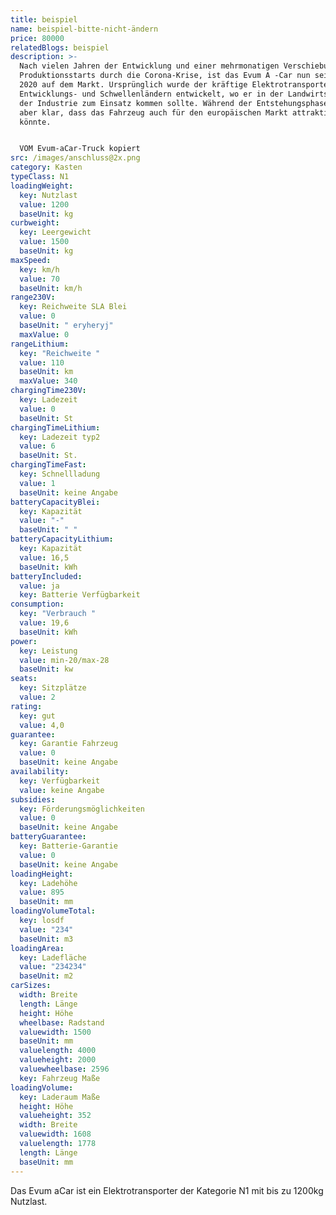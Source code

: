 ```yaml
---
title: beispiel
name: beispiel-bitte-nicht-ändern
price: 80000
relatedBlogs: beispiel
description: >-
  Nach vielen Jahren der Entwicklung und einer mehrmonatigen Verschiebung des
  Produktionsstarts durch die Corona-Krise, ist das Evum A -Car nun seit Juni
  2020 auf dem Markt. Ursprünglich wurde der kräftige Elektrotransporter für
  Entwicklungs- und Schwellenländern entwickelt, wo er in der Landwirtschaft und
  der Industrie zum Einsatz kommen sollte. Während der Entstehungsphase wurde
  aber klar, dass das Fahrzeug auch für den europäischen Markt attraktiv sein
  könnte.


  VOM Evum-aCar-Truck kopiert
src: /images/anschluss@2x.png
category: Kasten
typeClass: N1
loadingWeight:
  key: Nutzlast
  value: 1200
  baseUnit: kg
curbweight:
  key: Leergewicht
  value: 1500
  baseUnit: kg
maxSpeed:
  key: km/h
  value: 70
  baseUnit: km/h
range230V:
  key: Reichweite SLA Blei
  value: 0
  baseUnit: " eryheryj"
  maxValue: 0
rangeLithium:
  key: "Reichweite "
  value: 110
  baseUnit: km
  maxValue: 340
chargingTime230V:
  key: Ladezeit
  value: 0
  baseUnit: St
chargingTimeLithium:
  key: Ladezeit typ2
  value: 6
  baseUnit: St.
chargingTimeFast:
  key: Schnellladung
  value: 1
  baseUnit: keine Angabe
batteryCapacityBlei:
  key: Kapazität
  value: "-"
  baseUnit: " "
batteryCapacityLithium:
  key: Kapazität
  value: 16,5
  baseUnit: kWh
batteryIncluded:
  value: ja
  key: Batterie Verfügbarkeit
consumption:
  key: "Verbrauch "
  value: 19,6
  baseUnit: kWh
power:
  key: Leistung
  value: min-20/max-28
  baseUnit: kw
seats:
  key: Sitzplätze
  value: 2
rating:
  key: gut
  value: 4,0
guarantee:
  key: Garantie Fahrzeug
  value: 0
  baseUnit: keine Angabe
availability:
  key: Verfügbarkeit
  value: keine Angabe
subsidies:
  key: Förderungsmöglichkeiten
  value: 0
  baseUnit: keine Angabe
batteryGuarantee:
  key: Batterie-Garantie
  value: 0
  baseUnit: keine Angabe
loadingHeight:
  key: Ladehöhe
  value: 895
  baseUnit: mm
loadingVolumeTotal:
  key: losdf
  value: "234"
  baseUnit: m3
loadingArea:
  key: Ladefläche
  value: "234234"
  baseUnit: m2
carSizes:
  width: Breite
  length: Länge
  height: Höhe
  wheelbase: Radstand
  valuewidth: 1500
  baseUnit: mm
  valuelength: 4000
  valueheight: 2000
  valuewheelbase: 2596
  key: Fahrzeug Maße
loadingVolume:
  key: Laderaum Maße
  height: Höhe
  valueheight: 352
  width: Breite
  valuewidth: 1608
  valuelength: 1778
  length: Länge
  baseUnit: mm
---
```


Das Evum aCar ist ein Elektrotransporter der Kategorie N1 mit bis zu 1200kg Nutzlast.
